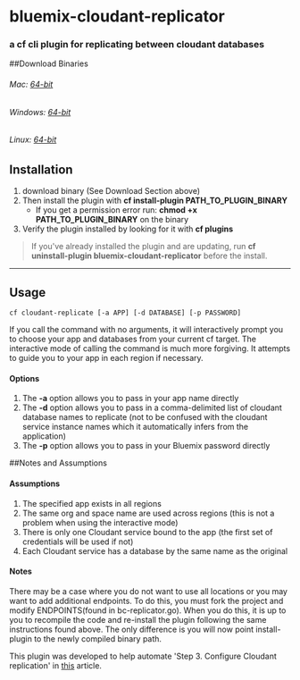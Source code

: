 # bluemix-cloudant-replicator
### a cf cli plugin for replicating between cloudant databases


##Download Binaries


###### Mac:     [64-bit](https://github.com/ibmjstart/bluemix-cloudant-replicator/releases/download/0.1.0/bc-replicator_0.1.0_osx.zip)   
###### Windows: [64-bit](https://github.com/ibmjstart/bluemix-cloudant-replicator/releases/download/0.1.0/bc-replicator_0.1.0_win64.zip)    
###### Linux:   [64-bit](https://github.com/ibmjstart/bluemix-cloudant-replicator/releases/download/0.1.0/bc-replicator_0.1.0_linux.zip)


## Installation
1. download binary (See Download Section above)
2. Then install the plugin with **cf install-plugin PATH_TO_PLUGIN_BINARY** 
	* If you get a permission error run: **chmod +x PATH_TO_PLUGIN_BINARY** on the binary
3. Verify the plugin installed by looking for it with **cf plugins** 

> If you've already installed the plugin and are updating, run **cf uninstall-plugin bluemix-cloudant-replicator** before the install.

***


## Usage

```
cf cloudant-replicate [-a APP] [-d DATABASE] [-p PASSWORD]
```
If you call the command with no arguments, it will interactively prompt you to choose your app and databases from your current cf target. The interactive mode of calling the command is much more forgiving. It attempts to guide you to your app in each region if necessary.

#### Options

1. The **-a** option allows you to pass in your app name directly
2. The **-d** option allows you to pass in a comma-delimited list of cloudant database names to replicate (not to be confused with the cloudant service instance names which it automatically infers from the application) 
3. The **-p** option allows you to pass in your Bluemix password directly


##Notes and Assumptions

#### Assumptions

1. The specified app exists in all regions
2. The same org and space name are used across regions (this is not a problem when using the interactive mode)
3. There is only one Cloudant service bound to the app (the first set of credentials will be used if not)
4. Each Cloudant service has a database by the same name as the original

#### Notes

There may be a case where you do not want to use all locations or you may want to add additional endpoints. To do this, you must fork the project and modify ENDPOINTS(found in bc-replicator.go). When you do this, it is up to you to recompile the code and re-install the plugin following the same instructions found above.  The only difference is you will now point install-plugin to the newly compiled binary path.


This plugin was developed to help automate 'Step 3. Configure Cloudant replication' in [this](https://g01acxwass069.ahe.pok.ibm.com/cms/developerworks/cloud/library/cl-multi-region-bluemix-apps-with-cloudant-and-dyn-trs/index.html) article.
